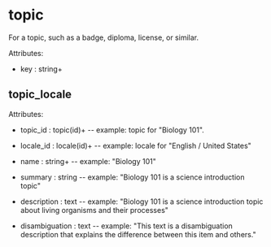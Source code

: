 # topic

For a topic, such as a badge, diploma, license, or similar.

Attributes:

* key : string+


## topic_locale

Attributes:

* topic_id : topic(id)+ -- example: topic for "Biology 101".

* locale_id : locale(id)+ -- example: locale for "English / United States"

* name : string+ -- example: "Biology 101"

* summary : string -- example: "Biology 101 is a science introduction topic"

* description : text -- example: "Biology 101 is a science introduction topic about living organisms and their processes"

* disambiguation : text -- example: "This text is a disambiguation description that explains the difference between this item and others."
